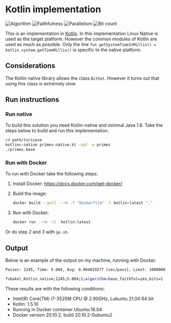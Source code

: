 # Kotlin implementation

![Algorithm](https://img.shields.io/badge/Algorithm-base-green)
![Faithfulness](https://img.shields.io/badge/Faithful-yes-green)
![Parallelism](https://img.shields.io/badge/Parallel-no-green)
![Bit count](https://img.shields.io/badge/Bits-1-green)

This is an implementation in [Kotlin](https://en.wikipedia.org/wiki/Kotlin_(programming_language)). In this implementation Linux Native is used as the target platform. However the common modules of Kotlin are used as much as possible. Only the line `fun getSystemTimeInMillis() = kotlin.system.getTimeMillis()` is specific to the native platform.

## Considerations

The Kotlin native library allows the class `BitSet`. However it turns out that using this class is extremely slow.

## Run instructions

### Run native

To build this solution you need Kotlin-native and minimal Java 1.8. Take the steps below to build and run this implementation.

```bash
cd path/to/sieve
kotlinc-native primes-native.kt -opt -o primes
./primes.kexe
```

### Run with Docker

To run with Docker take the following steps:

1. Install Docker: <https://docs.docker.com/get-docker/>
2. Build the image:

    ```bash
    docker build --pull --rm -f "Dockerfile" -t kotlin:latest "."
    ```

3. Run with Docker:

    ```bash
    docker run --rm -it  kotlin:latest 
    ```

Or do step 2 and 3 with `go.sh`.

## Output

Below is an example of the output on my machine, running with Docker.

```bash
Passes: 1245, Time: 5.004, Avg: 0.004019277 (sec/pass), Limit: 1000000, Count: 78498, Valid: true

fvbakel_Kotlin_native;1245;5.004;1;algorithm=base,faithful=yes,bits=1
```

These results are with the following conditions:

- Intel(R) Core(TM) i7-3520M CPU @ 2.90GHz, Lubuntu 21.04 64 bit
- Kotlin: 1.5.10
- Running in Docker container Ubuntu:18.04
- Docker version 20.10.2, build 20.10.2-0ubuntu2

